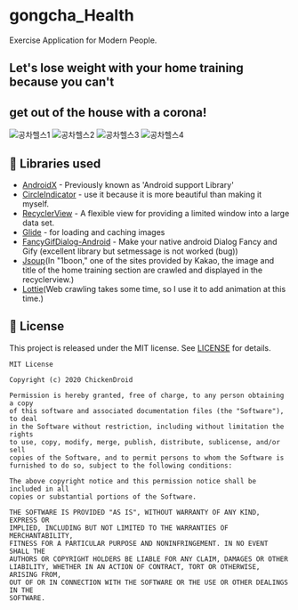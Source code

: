 # gongcha_Health
Exercise Application for Modern People. 
## Let's lose weight with your home training because you can't 
## get out of the house with a corona!
![공차헬스1](https://user-images.githubusercontent.com/40031858/84907270-f4dbba80-b0ed-11ea-8b40-59995a3f1cf6.jpg)
![공차헬스2](https://user-images.githubusercontent.com/40031858/84907277-f60ce780-b0ed-11ea-9b7d-563ceced4cdc.JPG)
![공차헬스3](https://user-images.githubusercontent.com/40031858/84907284-f7d6ab00-b0ed-11ea-85d0-b6fd4fc78e68.JPG)
![공차헬스4](https://user-images.githubusercontent.com/40031858/84907289-f907d800-b0ed-11ea-95fe-169148a97978.JPG)

## 📃 Libraries used
*   [AndroidX](https://developer.android.com/jetpack/androidx/) - Previously known as 'Android support Library'
*   [CircleIndicator](https://github.com/ongakuer/CircleIndicator) - use it because it is more beautiful than making it myself.
*   [RecyclerView](https://developer.android.com/reference/androidx/recyclerview/widget/RecyclerView) - A flexible view for providing a limited window into a large data set.
*   [Glide](https://github.com/bumptech/glide) - for loading and caching images
*   [FancyGifDialog-Android](https://github.com/Shashank02051997/FancyGifDialog-Android) - Make your native android Dialog Fancy and Gify (excellent library but setmessage is not worked (bug))
*   [Jsoup](https://jsoup.org/download)(In "1boon," one of the sites provided by Kakao, the image and title of the home training section are crawled and displayed in the recyclerview.)
*   [Lottie](https://github.com/airbnb/lottie-android)(Web crawling takes some time, so I use it to add animation at this time.)

## 📝 License
This project is released under the MIT license.
See [LICENSE](./LICENSE) for details.

```
MIT License

Copyright (c) 2020 ChickenDroid

Permission is hereby granted, free of charge, to any person obtaining a copy
of this software and associated documentation files (the "Software"), to deal
in the Software without restriction, including without limitation the rights
to use, copy, modify, merge, publish, distribute, sublicense, and/or sell
copies of the Software, and to permit persons to whom the Software is
furnished to do so, subject to the following conditions:

The above copyright notice and this permission notice shall be included in all
copies or substantial portions of the Software.

THE SOFTWARE IS PROVIDED "AS IS", WITHOUT WARRANTY OF ANY KIND, EXPRESS OR
IMPLIED, INCLUDING BUT NOT LIMITED TO THE WARRANTIES OF MERCHANTABILITY,
FITNESS FOR A PARTICULAR PURPOSE AND NONINFRINGEMENT. IN NO EVENT SHALL THE
AUTHORS OR COPYRIGHT HOLDERS BE LIABLE FOR ANY CLAIM, DAMAGES OR OTHER
LIABILITY, WHETHER IN AN ACTION OF CONTRACT, TORT OR OTHERWISE, ARISING FROM,
OUT OF OR IN CONNECTION WITH THE SOFTWARE OR THE USE OR OTHER DEALINGS IN THE
SOFTWARE.
```
